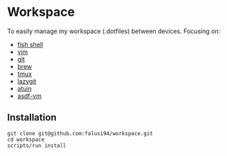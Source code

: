# Workspace

To easily manage my workspace (.dotfiles) between devices. Focusing on:
- [fish shell](http://fishshell.com)
- [vim](https://www.vim.org/)
- [git](https://git-scm.com/)
- [brew](https://brew.sh)
- [tmux](https://github.com/tmux/tmux)
- [lazygit](https://github.com/jesseduffield/lazygit)
- [atuin](https://github.com/atuinsh/atuin)
- [asdf-vm](https://github.com/asdf-vm/asdf)

## Installation
```shell
git clone git@github.com:falusi94/workspace.git
cd workspace
scripts/run install
```
